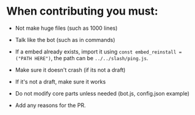 # When contributing you must:

- Not make huge files (such as 1000 lines)

- Talk like the bot (such as in commands)

- If a embed already exists, import it using ```const embed_reinstall = ("PATH HERE")```, the path can be ```../../slash/ping.js```. 

- Make sure it doesn't crash (if its not a draft)

- If it's not a draft, make sure it works

- Do not modify core parts unless needed (bot.js, config.json example)

- Add any reasons for the PR.

